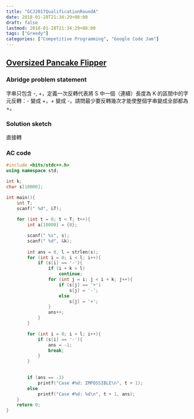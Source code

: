 ```yaml
---
title: "GCJ2017QualificationRoundA"
date: 2018-01-28T21:34:29+08:00
draft: false
lastmod: 2018-01-28T21:34:29+08:00
tags: ["Greedy"]
categories: ["Competitive Programming", "Google Code Jam"]
---
```

## [Oversized Pancake Flipper](https://code.google.com/codejam/contest/3264486/dashboard#s=p0)

### Abridge problem statement

字串只包含 -, +，定義一次反轉代表將 S 中一個（連續）長度為 K 的區間中的字元反轉：- 變成 +，+ 變成 -。請問最少要反轉幾次才能使整個字串變成全部都為 +。

### Solution sketch

直接轉

<!--more-->

### AC code
```cpp
#include <bits/stdc++.h>
using namespace std;

int k;
char s[10000];

int main(){
	int T;
	scanf(" %d", &T);
	
	for (int t = 0; t < T; t++){
		int a[10000] = {0};

		scanf(" %s", s);
		scanf(" %d", &k);
		
		int ans = 0, l = strlen(s);
		for (int i = 0; i < l; i++){
			if (s[i] == '-'){
				if (i + k > l)
					continue;
				for (int j = i; j < i + k; j++){
					if (s[j] == '+')
						s[j] = '-';
					else
						s[j] = '+';
				}
				ans++;
			}
		}

		for (int i = 0; i < l; i++){
			if (s[i] == '-'){
				ans = -1;
				break;
			}
		}

		
		if (ans == -1)
			printf("Case #%d: IMPOSSIBLE\n", t + 1);
		else
			printf("Case #%d: %d\n", t + 1, ans);
	}
	return 0;
}
```
